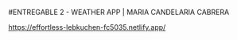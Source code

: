 #ENTREGABLE 2 - WEATHER APP | MARIA CANDELARIA CABRERA

https://effortless-lebkuchen-fc5035.netlify.app/

